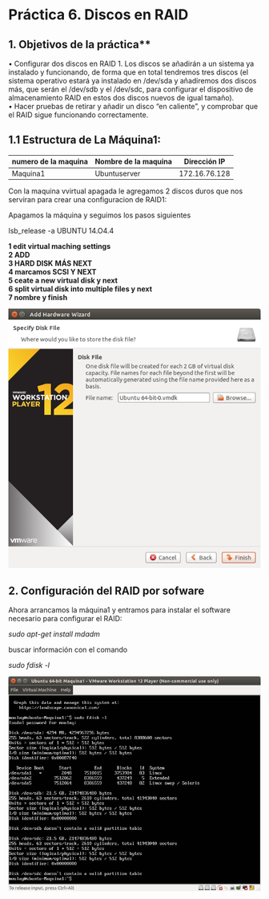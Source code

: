 
# Práctica 6. Discos en RAID

## 1. Objetivos de la práctica**

• Configurar dos discos en RAID 1. Los discos se añadirán a un sistema ya
instalado y funcionando, de forma que en total tendremos tres discos (el
sistema operativo estará ya instalado en /dev/sda y añadiremos dos discos
más, que serán el /dev/sdb y el /dev/sdc, para configurar el dispositivo de
almacenamiento RAID en estos dos discos nuevos de igual tamaño).  
• Hacer pruebas de retirar y añadir un disco “en caliente”, y comprobar que el
RAID sigue funcionando correctamente.  

## 1.1 Estructura de La Máquina1:

numero de la maquina|Nombre de la maquina | Dirección IP
-----------|------------ | -------------
Maquina1 | Ubuntuserver | 172.16.76.128

Con la maquina vvirtual apagada le agregamos 2 discos duros que nos serviran para crear una configuracion de RAID1:  

Apagamos la máquina y seguimos los pasos siguientes

lsb_release -a
UBUNTU 14.O4.4

**1 edit virtual maching settings**  
**2 ADD**  
**3 HARD DISK** **MÁS NEXT**  
**4 marcamos SCSI Y NEXT**  
**5 ceate a new virtual disk y next**  
**6 split virtual disk into multiple files y next**  
**7 nombre y finish**

![imagen1](https://github.com/moulayrchid/SWAP1516/blob/master/practica6/imagen1.png)

## 2. Configuración del RAID por sofware

Ahora arrancamos la máquina1 y entramos para instalar el software necesario para
configurar el RAID:

*sudo apt-get install mdadm* 

buscar información con el comando  

*sudo fdisk -l* 

![imagen2](https://github.com/moulayrchid/SWAP1516/blob/master/practica6/imagen2.png)















